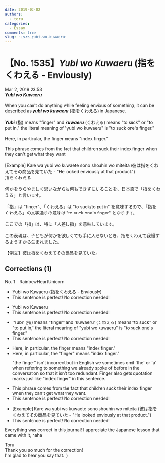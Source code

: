 ```yaml
---
date: 2019-03-02
authors:
  - toru
categories:
  - Essay
comments: true
slug: "1535_yubi-wo-kuwaeru"
---
```


# 【No. 1535】<strong><em>Yubi wo Kuwaeru</strong></em> (指をくわえる - Enviously)
<div class="date">Mar 2, 2019 23:53</div>
<div id="post"><div id="body_show_ori">
<strong><em>Yubi wo Kuwaeru</strong></em><br/><br/>When you can't do anything while feeling envious of something, it can be described as <strong><em>yubi wo kuwaeru</em></strong> (指をくわえる) in Japanese.<br/><br/><strong><em>Yubi</em></strong> (指) means "finger" and <strong><em>kuwaeru</em></strong> (くわえる) means "to suck" or "to put in," the literal meaning of "yubi wo kuwaeru" is "to suck one's finger."<br/><br/>Here, in particular, the finger means "index finger."<br/><br/>This phrase comes from the fact that children suck their index finger when they can't get what they want.<br/><br/>[Example] Kare wa yubi wo kuwaete sono shouhin wo miteita (彼は指をくわえてその商品を見ていた - "He looked enviously at that product.")
</div></div>

<!-- more -->

<div id="post_ja"><div id="body_show_mo">
指をくわえる<br/><br/>何かをうらやましく思いながらも何もできずにいることを、日本語で「指をくわえる」と言います。<br/><br/>「指」は "finger"、「くわえる」は "to suck/to put in" を意味するので、「指をくわえる」の文字通りの意味は "to suck one's finger" となります。<br/><br/>ここでの「指」は、特に「人差し指」を意味しています。<br/><br/>この表現は、子どもが何かを欲しくても手に入らないとき、指をくわえて我慢するようすから生まれました。<br/><br/>【例文】彼は指をくわえてその商品を見ていた。
</div></div>

## Corrections (1)
<div id="block"><div class="first_name"> No. 1　<span class="just_name">RainbowHeartUnicorn</span></div><div id="block2">
<ul class="correction_field">
<li class="incorrect">Yubi wo Kuwaeru (指をくわえる - Enviously)</li>
<li class="corrected perfect">This sentence is perfect! No correction needed!</li>
</ul>
<ul class="correction_field">
<li class="incorrect">Yubi wo Kuwaeru</li>
<li class="corrected perfect">This sentence is perfect! No correction needed!</li>
</ul>
<ul class="correction_field">
<li class="incorrect">'Yubi' (指) means "finger" and 'kuwaeru' (くわえる) means "to suck" or "to put in," the literal meaning of "yubi wo kuwaeru" is "to suck one's finger."</li>
<li class="corrected perfect">This sentence is perfect! No correction needed!</li>
</ul>
<ul class="correction_field">
<li class="incorrect">Here, in particular, the finger means "index finger."</li>
<li class="corrected correct">
Here, in particular, <span class="f_blue"><span class="sline">the </span>"</span>finger<span class="f_blue">"</span> means "index finger."
<p class="correction_comment">"the finger" isn't incorrect but in English we sometimes omit 'the' or 'a' when referring to something we already spoke of before in the conversation so that it isn't too redundant. Finger also gets quotation marks just like "index finger" in this sentence.</p>
</li>
</ul>
<ul class="correction_field">
<li class="incorrect">This phrase comes from the fact that children suck their index finger when they can't get what they want.</li>
<li class="corrected perfect">This sentence is perfect! No correction needed!</li>
</ul>
<ul class="correction_field">
<li class="incorrect">[Example] Kare wa yubi wo kuwaete sono shouhin wo miteita (彼は指をくわえてその商品を見ていた - "He looked enviously at that product.")</li>
<li class="corrected perfect">This sentence is perfect! No correction needed!</li>
</ul>
<p class="comment_small">
 Everything was correct in this journal! I appreciate the Japanese lesson that came with it, haha
</p>

</div><div class="name"><span class="just_name">Toru</span><br>
Thank you so much for the correction!<br/>I'm glad to hear you say that. :)
</div>
</div>
